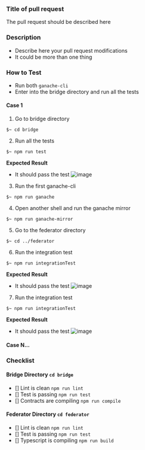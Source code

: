 ### Title of pull request

The pull request should be described here

### Description

- Describe here your pull request modifications
- It could be more than one thing

### How to Test

- Run both `ganache-cli`
- Enter into the bridge directory and run all the tests

#### Case 1

1. Go to bridge directory
```shell
$~ cd bridge
```

2. Run all the tests
```shell
$~ npm run test
```

__Expected Result__
- It should pass the test
![image](https://user-images.githubusercontent.com/17556614/131563928-05d6cb84-caf0-4ee0-8458-3464257e7f6c.png)

3. Run the first ganache-cli
```shell
$~ npm run ganache
```

4. Open another shell and run the ganache mirror
```shell
$~ npm run ganache-mirror
```

5. Go to the federator directory
```shell
$~ cd ../federator
```

6. Run the integration test
```shell
$~ npm run integrationTest
```

__Expected Result__
- It should pass the test
![image](https://user-images.githubusercontent.com/17556614/137998725-3938ce87-87b1-4631-9cff-095935854d6e.png)


7. Run the integration test
```shell
$~ npm run integrationTest
```
__Expected Result__
- It should pass the test
![image](https://user-images.githubusercontent.com/17556614/137998804-e984a70a-2ae3-4cc4-861e-83c691d53a77.png)

#### Case N...

### Checklist

#### Bridge Directory `cd bridge`
- [] Lint is clean `npm run lint`
- [] Test is passing `npm run test`
- [] Contracts are compiling `npm run compile`

#### Federator Directory `cd federator`
- [] Lint is clean `npm run lint`
- [] Test is passing `npm run test`
- [] Typescript is compiling `npm run build`